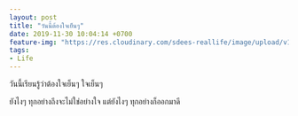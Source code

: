 ```yaml
---
layout: post
title: "วันนี้ต้องใจเย็นๆ"
date: 2019-11-30 10:04:14 +0700
feature-img: "https://res.cloudinary.com/sdees-reallife/image/upload/v1555658919/sample_feature_img.png"
tags:
- Life
---
```


วันนี้เรียนรู้ว่าต้องใจเย็นๆ ใจเย็นๆ

<i class="fa fa-child" style="color:plum"></i>

ยังไงๆ ทุกอย่างถึงจะไม่ใช่อย่างใจ แต่ยังไงๆ ทุกอย่างก็ออกมาดี
